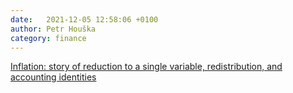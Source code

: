 ```yaml
---
date:   2021-12-05 12:58:06 +0100
author: Petr Houška
category: finance
---	
```

[Inflation: story of reduction to a single variable, redistribution, and accounting identities](https://economicsfromthetopdown.com/2021/11/24/the-truth-about-inflation/)
